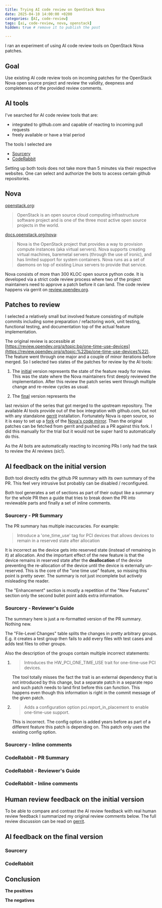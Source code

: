 ```yaml
---
title: Trying AI code review on OpenStack Nova
date: 2025-04-10 14:00:00 +0200
categories: [AI, code-review]
tags: [ai, code-review, nova, openstack]
hidden: true # remove it to publish the post

---
```


I ran an experiment of using AI code review tools on OpenStack Nova patches.

## Goal

Use existing AI code review tools on incoming patches for the OpenStack Nova
open source project and review the validity, deepness and completeness of
the provided review comments.

## AI tools

I've searched for AI code review tools that are:
* integrated to github.com and capable of reacting to incoming pull requests
* freely available or have a trial period

The tools I selected are
* [Sourcery](https://sourcery.ai)
* [CodeRabbit](https://coderabbit.ai)

Setting up both tools does not take more than 5 minutes via their respective
websites. One can select and authorize the bots to access certain github
repositories.

## Nova

[openstack.org](https://www.openstack.org/):
> OpenStack is an open source cloud computing infrastructure software project
> and is one of the three most active open source projects in the world.


[docs.openstack.org/nova](https://docs.openstack.org/nova/latest/):
> Nova is the OpenStack project that provides a way to provision compute
> instances (aka virtual servers). Nova supports creating virtual machines,
> baremetal servers (through the use of ironic), and has limited support for
> system containers. Nova runs as a set of daemons on top of existing Linux
> servers to provide that service.


Nova consists of more than 300 KLOC open source python code. It is developed
via a strict code review process where two of the project maintainers need
to approve a patch before it can land. The code review happens via gerrit
on [review.opendev.org](https://review.opendev.org).

## Patches to review

I selected a relatively small but involved feature consisting of multiple
commits including some preparation / refactoring work, unit testing,
functional testing, and documentation top of the actual feature implementation.

The original review is accessible at
[https://review.opendev.org/q/topic:bp/one-time-use-devices](https://review.opendev.org/q/topic:%22bp/one-time-use-devices%22).
The feature went through one major and a couple of minor iterations before
merged. So I selected two states of the patches for review by the
AI tools:

1. The [initial](https://github.com/gibizer/nova/pull/2) version represents the
state of the feature ready for review. This was the state where the Nova
maintainers first deeply reviewed the implementation. After this review the
patch series went through multiple change and re-review cycles as usual.

2. The [final](https://github.com/gibizer/nova/pull/1) version represents the

last revision of the series that got merged to the upstream repository.
The available AI tools provide out of the box integration with
github.com, but not with any standalone
[gerrit](https://www.gerritcodereview.com) installation. Fortunately Nova is
open source, so it is easy to set up a [fork](https://github.com/gibizer/nova)
of the [Nova's code mirror](https://github.com/openstack/nova).
Then the original patches can be fetched from gerrit and pushed as a PR against
this fork. I did this manually for the trial but it would not be super hard
to automatically do this.

As the AI bots are automatically reacting to incoming PRs I only had the task
to review the AI reviews (sic!).

## AI feedback on the initial version

Both tool directly edits the github PR summary with its own summary of the PR.
This feel very intrusive but probably can be disabled / reconfigured.

Both tool generates a set of sections as part of their output like a summary
for the whole PR then a guide that tries to break down the PR into reviewable
parts and finally a set of inline comments.

### Sourcery - PR Summary

The PR summary has multiple inaccuracies. For example:

> Introduce a 'one_time_use' tag for PCI devices that allows devices to remain
in a reserved state after allocation

It is incorrect as the device gets into reserved state (instead of remaining
in it) at allocation. And the important effect of the new feature is that the
device remains in reserved state after the **deallocation** of the device
preventing the re-allocation of the device until the device is externally
un-reserved. This is the core of the "one time use" feature, so missing this
point is pretty sever. The summary is not just incomplete but actively
misleading the reader.

The "Enhancement" section is mostly a repetition of the "New Features" section
only the second bullet point adds extra information.

### Sourcery - Reviewer's Guide

The summary here is just a re-formatted version of the PR summary. Nothing new.

The "File-Level Changes" table splits the changes in pretty arbitrary
groups. E.g. it creates a test group then fails to add every files with
test cases and adds test files to other groups.

Also the description of the groups contain multiple incorrect statements:

1. > Introduces the HW_PCI_ONE_TIME_USE trait for one-time-use PCI devices.

    The tool totally misses the fact the trait is an external dependency that
    is not introduced by this change, but a separate patch in a separate repo
    and such patch needs to land first before this can function. This happens
    even though this information is right in the commit message of the given
    patch.

2. > Adds a configuration option pci.report_in_placement to enable one-time-use
   > support.

    This is incorrect. The config option is added years before as part of a
    different feature this patch is depending on. This patch only uses the
    existing config option.

### Sourcery - Inline comments

### CodeRabbit - PR Summary

### CodeRabbit - Reviewer's Guide

### CodeRabbit - Inline comments

## Human review feedback on the initial version

To be able to compare and contrast the AI review feedback with real human
review feedback I summarized my original review comments below. The full
review discussion can be read on
[gerrit](https://review.opendev.org/q/topic:%22bp/one-time-use-devices%22).



## AI feedback on the final version

### Sourcery

### CodeRabbit

## Conclusion

**The positives**

**The negatives**